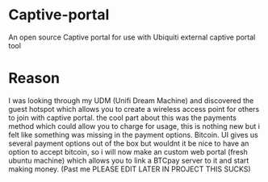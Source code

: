 # Captive-portal
An open source Captive portal for use with Ubiquiti external captive portal tool

# Reason
I was looking through my UDM (Unifi Dream Machine) and discovered the guest hotspot which allows you to create a wireless access point for others to join with captive portal. the cool part about this was the payments method which could allow you to charge for usage, this is nothing new but i felt like something was missing in the payment options. Bitcoin. UI gives us several payment options out of the box but wouldnt it be nice to have an option to accept bitcoin, so i will now make an custom web portal (fresh ubuntu machine) which allows you to link a BTCpay server to it and start making money. (Past me PLEASE EDIT LATER IN PROJECT THIS SUCKS)

